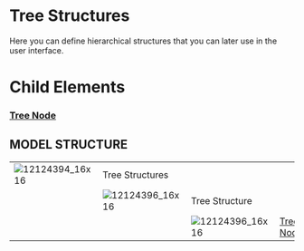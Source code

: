 # Tree Structures

Here you can define hierarchical structures that you can later use in the user interface.

# Child Elements

### [Tree Node](/t/Tree-Node)

## MODEL STRUCTURE

|                      |                      |                      |                           |
|----------------------|----------------------|----------------------|---------------------------|
| ![12124394_16x16](upload://7gnfzhJgVNbuW9D2MzkNd3ZcARo.png) | Tree Structures      |                      |                           |
|                      | ![12124396_16x16](upload://jvgm4foxuSxUvkTIbUcxZZX6QWE.png) | Tree Structure       |                           |
|                      |                      | ![12124396_16x16](upload://jvgm4foxuSxUvkTIbUcxZZX6QWE.png) | [Tree Node](/t/Tree-Node) |
